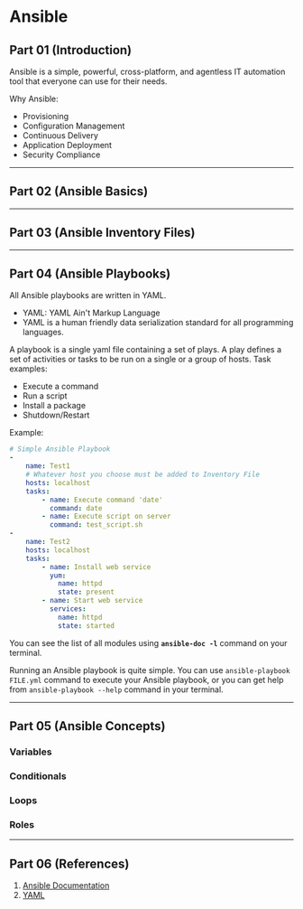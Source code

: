 # Ansible

## Part 01 (Introduction)

Ansible is a simple, powerful, cross-platform, and agentless IT automation tool that everyone can use for their needs.

Why Ansible:
- Provisioning
- Configuration Management
- Continuous Delivery
- Application Deployment
- Security Compliance

---
## Part 02 (Ansible Basics)

---
## Part 03 (Ansible Inventory Files)

---
## Part 04 (Ansible Playbooks)

All Ansible playbooks are written in YAML.
- YAML: YAML Ain't Markup Language
- YAML is a human friendly data serialization
  standard for all programming languages.

A playbook is a single yaml file containing a set of plays. A play defines a set of activities or tasks to be run on a single or a group of hosts. Task examples:
- Execute a command
- Run a script
- Install a package
- Shutdown/Restart

Example:
```yaml
# Simple Ansible Playbook
-
    name: Test1
    # Whatever host you choose must be added to Inventory File
    hosts: localhost
    tasks:
        - name: Execute command 'date'
          command: date
        - name: Execute script on server
          command: test_script.sh
-
    name: Test2
    hosts: localhost
    tasks:
        - name: Install web service
          yum:
            name: httpd
            state: present
        - name: Start web service
          services:
            name: httpd
            state: started
```

You can see the list of all modules using **`ansible-doc -l`** command on your terminal.

Running an Ansible playbook is quite simple. You can use `ansible-playbook FILE.yml` command to execute your Ansible playbook, or you can get help from `ansible-playbook --help` command in your terminal.

---
## Part 05 (Ansible Concepts)

### Variables

### Conditionals

### Loops

### Roles

---
## Part 06 (References)

1. [Ansible Documentation](https://docs.ansible.com/)
2. [YAML](https://yaml.org/)